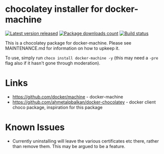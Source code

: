 # chocolatey installer for docker-machine

[![Latest version released](https://img.shields.io/chocolatey/v/docker-machine-vmwareworkstation.svg)](https://chocolatey.org/packages/docker-machine-vmwareworkstation)
[![Package downloads count](https://img.shields.io/chocolatey/dt/docker-machine-vmwareworkstation.svg)](https://chocolatey.org/packages/docker-machine-vmwareworkstation)
[![Build status](https://ci.appveyor.com/api/projects/status/ooidijvs71yxd1o6?svg=true)](https://ci.appveyor.com/project/StefanScherer/choco-docker-machine-vmwareworkstation)

This is a chocolatey package for docker-machine. Please see MAINTENANCE.md
for information on how to upkeep it.

To use, simply run `choco install docker-machine -y` (this may need a `-pre`
flag also if it hasn't gone through moderation).

# Links

* https://github.com/docker/machine - docker-machine
* https://github.com/ahmetalpbalkan/docker-chocolatey - docker client choco package, inspiration for this package

# Known Issues

* Currently uninstalling will leave the various certificates etc there, rather than remove them. This may be argued to be a feature.
